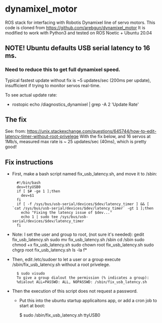 dynamixel_motor
===============

ROS stack for interfacing with Robotis Dynamixel line of servo motors.
This code is cloned from https://github.com/arebgun/dynamixel_motor
It is modified to work with Python3 and tested on ROS Noetic + Ubuntu 20.04 

## NOTE! Ubuntu defaults USB serial latency to 16 ms. 
### Need to reduce this to get full dynamixel speed.
Typical fastest update without fix is ~5 updates/sec (200ms per update), 
insufficient if trying to monitor servos real-time.
    
To see actual update rate:  
- rostopic echo /diagnostics_dynamixel | grep -A 2 'Update Rate'

## The fix
See: from: https://unix.stackexchange.com/questions/645744/how-to-edit-latency-timer-without-root-privelege
With the fix below, and 16 servos at 1Mb/s, measured max rate is 
~ 25 updates/sec (40ms), which is pretty good!

## Fix instructions
- First, make a bash script named fix_usb_latency.sh, and move it to /sbin:

        #!/bin/bash
        dev=ttyUSB0
        if [ $# -ge 1 ];then
          dev=$1
        fi
        if [ -f /sys/bus/usb-serial/devices/$dev/latency_timer ] && [ `cat /sys/bus/usb-serial/devices/$dev/latency_timer` -gt 1 ];then
          echo "Fixing the latency issue of $dev..."
          echo 1 | sudo tee /sys/bus/usb-serial/devices/$dev/latency_timer
        fi

- Note: I set the user and group to root, (not sure it's needed):
        gedit fix_usb_latency.sh 
        sudo mv fix_usb_latency.sh /sbin
        cd /sbin
        sudo chmod +x fix_usb_latency.sh 
        sudo chown root fix_usb_latency.sh 
        sudo chgrp root fix_usb_latency.sh 
        ls -la f*
            
- Then, edit /etc/sudoer to let a user or a group execute /sbin/fix_usb_latency.sh without a root privelege.

        $ sudo visudo
        To give a group dialout the permission (% indicates a group):
        %dialout ALL=PASSWD: ALL, NOPASSWD: /sbin/fix_usb_latency.sh

- Then the execution of this script does not request a password.
    - Put this into the ubuntu startup applicaitons app, or add a cron job to start at boot:

        $ sudo /sbin/fix_usb_latency.sh ttyUSB0
                
  
